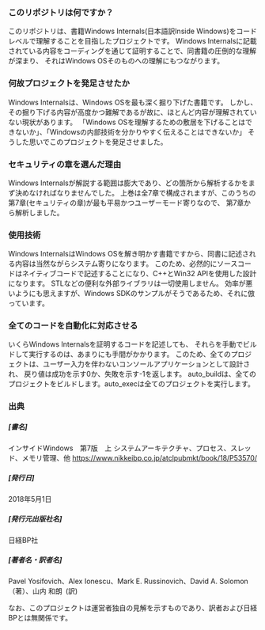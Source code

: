 ﻿
### このリポジトリは何ですか？
このリポジトリは、書籍Windows Internals(日本語訳Inside Windows)をコードレベルで理解することを目指したプロジェクトです。
Windows Internalsに記載されている内容をコーディングを通じて証明することで、同書籍の圧倒的な理解が深まり、
それはWindows OSそのものへの理解にもつながります。

### 何故プロジェクトを発足させたか
Windows Internalsは、Windows OSを最も深く掘り下げた書籍です。
しかし、その掘り下げる内容が高度かつ難解であるが故に、ほとんど内容が理解されていない現状があります。
「Windows OSを理解するための敷居を下げることはできないか」、「Windowsの内部技術を分かりやすく伝えることはできないか」
そうした思いでこのプロジェクトを発足させました。

### セキュリティの章を選んだ理由
Windows Internalsが解説する範囲は膨大であり、どの箇所から解析するかをまず決めなければなりませんでした。
上巻は全7章で構成されますが、このうちの第7章(セキュリティの章)が最も平易かつユーザーモード寄りなので、
第7章から解析しました。

### 使用技術
Windows InternalsはWindows OSを解き明かす書籍ですから、同書に記述される内容は当然ながらシステム寄りになります。
このため、必然的にソースコードはネイティブコードで記述することになり、C++とWin32 APIを使用した設計になります。
STLなどの便利な外部ライブラリは一切使用しません。
効率が悪いようにも思えますが、Windows SDKのサンプルがそうであるため、それに倣っています。

### 全てのコードを自動化に対応させる
いくらWindows Internalsを証明するコードを記述しても、
それらを手動でビルドして実行するのは、あまりにも手間がかかります。
このため、全てのプロジェクトは、ユーザー入力を伴わないコンソールアプリケーションとして設計され、
戻り値は成功を示す0か、失敗を示す-1を返します。
auto_buildは、全てのプロジェクトをビルドします。auto_execは全てのプロジェクトを実行します。

### 出典
##### [書名]
インサイドWindows　第7版　上 システムアーキテクチャ、プロセス、スレッド、メモリ管理、他
https://www.nikkeibp.co.jp/atclpubmkt/book/18/P53570/
##### [発行日]
2018年5月1日
##### [発行元出版社名]
日経BP社
##### [著者名・訳者名]
Pavel Yosifovich、Alex Ionescu、Mark E. Russinovich、David A. Solomon（著）、山内 和朗 (訳)

なお、このプロジェクトは運営者独自の見解を示すものであり、訳者および日経BPとは無関係です。
